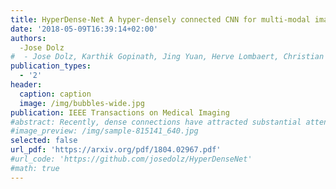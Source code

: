 ```yaml
---
title: HyperDense-Net A hyper-densely connected CNN for multi-modal image segmentation 
date: '2018-05-09T16:39:14+02:00'
authors:
  -Jose Dolz
#  - Jose Dolz, Karthik Gopinath, Jing Yuan, Herve Lombaert, Christian Desrosiers, Ismail Ben Ayed
publication_types:
  - '2'
header:
  caption: caption
  image: /img/bubbles-wide.jpg
publication: IEEE Transactions on Medical Imaging
#abstract: Recently, dense connections have attracted substantial attention in computer vision because they facilitate gradient flow and implicit deep supervision during training. Particularly, DenseNet, which connects each layer to every other layer in a feed-forward fashion, has shown impressive performances in natural image classification tasks. We propose HyperDenseNet, a 3D fully convolutional neural network that extends the definition of dense connectivity to multi-modal segmentation problems. Each imaging modality has a path, and dense connections occur not only between the pairs of layers within the same path, but also between those across different paths. This contrasts with the existing multi-modal CNN approaches, in which modeling several modalities relies entirely on a single joint layer (or level of abstraction) for fusion, typically either at the input or at the output of the network. Therefore, the proposed network has total freedom to learn more complex combinations between the modalities, within and in-between all the levels of abstraction, which increases significantly the learning representation. We report extensive evaluations over two different and highly competitive multi-modal brain tissue segmentation challenges, iSEG 2017 and MRBrainS 2013, with the former focusing on 6-month infant data and the latter on adult images. HyperDenseNet yielded significant improvements over many state-of-the-art segmentation networks, ranking at the top on both benchmarks. We further provide a comprehensive experimental analysis of features re-use, which confirms the importance of hyper-dense connections in multi-modal representation learning. Our code is publicly available.
#image_preview: /img/sample-815141_640.jpg
selected: false
url_pdf: 'https://arxiv.org/pdf/1804.02967.pdf'
#url_code: 'https://github.com/josedolz/HyperDenseNet'
#math: true
---
```


